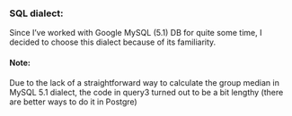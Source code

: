### SQL dialect:
Since I’ve worked with Google MySQL (5.1) DB for quite some time, I decided to choose this dialect because of its familiarity.

#### Note:
Due to the lack of a straightforward way to calculate the group median in MySQL 5.1 dialect, the code in query3 turned out to be a bit lengthy (there are better ways to do it in Postgre)
